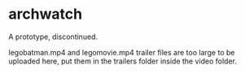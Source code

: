 # archwatch
A prototype, discontinued.

legobatman.mp4 and legomovie.mp4 trailer files are too large to be uploaded here, put them in the trailers folder inside the video folder.
